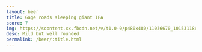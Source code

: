 ```yaml
---
layout: beer
title: Gage roads sleeping giant IPA
score: 7
img: https://scontent.xx.fbcdn.net/v/t1.0-0/p480x480/11036670_10153118667448745_2676066066178360898_n.jpg?oh=e3e011f4496eac6d4da0baa84a486a56&oe=5876EC06
desc: Mild but well rounded
permalink: /beer/:title.html
---
```

